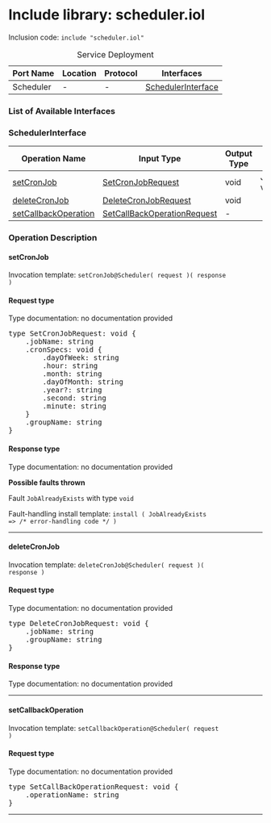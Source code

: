 # Include library: scheduler.iol

Inclusion code: <code>include "scheduler.iol"</code>

<table>
  <caption>Service Deployment</caption>
  <thead>
    <tr>
      <th>Port Name</th>
      <th>Location</th>
      <th>Protocol</th>
      <th>Interfaces</th>
    </tr>
  </thead>
  <tbody>
    <tr>
      <td>Scheduler</td>
      <td>-</td>
      <td>-</td>
      <td><a href="#SchedulerInterface">SchedulerInterface</a></td>
    </tr>
  </tbody>
</table>

<h3>List of Available Interfaces</h3>

<h3 id="SchedulerInterface">SchedulerInterface</h3>

<table>
  <thead>
    <tr>
      <th>Operation Name</th>
      <th>Input Type</th>
      <th>Output Type</th>
      <th>Faults</th>
    </tr>
  </thead>
  <tbody>
    <tr>
      <td><a href="#setCronJob">setCronJob</a></td>
      <td><a href="#SetCronJobRequest">SetCronJobRequest</a></td>
      <td>void</td>
      <td>
        JobAlreadyExists( void )
      </td>
    </tr>
    <tr>
      <td><a href="#deleteCronJob">deleteCronJob</a></td>
      <td><a href="#DeleteCronJobRequest">DeleteCronJobRequest</a></td>
      <td>void</td>
      <td>
      </td>
    </tr>
    <tr>
      <td><a href="#setCallbackOperation">setCallbackOperation</a></td>
      <td><a href="#SetCallBackOperationRequest">SetCallBackOperationRequest</a></td>
      <td> - </td>
      <td>
      </td>
    </tr>
  </tbody>
</table>

### Operation Description


#### setCronJob


Invocation template: <code>setCronJob@Scheduler( request )( response )</code>

<h4 id="SetCronJobRequest">Request type</h4>

Type documentation: no documentation provided 
<pre>type SetCronJobRequest: void {
	.jobName: string
	.cronSpecs: void {
		.dayOfWeek: string
		.hour: string
		.month: string
		.dayOfMonth: string
		.year?: string
		.second: string
		.minute: string
	}
	.groupName: string
}</pre>


<h4>Response type</h4>
Type documentation: no documentation provided 



**Possible faults thrown**


Fault <code>JobAlreadyExists</code> with type <code>void</code>

Fault-handling install template: <code>install ( JobAlreadyExists => /* error-handling code */ )</code>


---


#### deleteCronJob


Invocation template: <code>deleteCronJob@Scheduler( request )( response )</code>

<h4 id="DeleteCronJobRequest">Request type</h4>

Type documentation: no documentation provided 
<pre>type DeleteCronJobRequest: void {
	.jobName: string
	.groupName: string
}</pre>


<h4>Response type</h4>
Type documentation: no documentation provided 





---


#### setCallbackOperation


Invocation template: <code>setCallbackOperation@Scheduler( request )</code>

<h4 id="SetCallBackOperationRequest">Request type</h4>

Type documentation: no documentation provided 
<pre>type SetCallBackOperationRequest: void {
	.operationName: string
}</pre>





---






